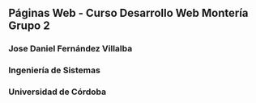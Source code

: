 ## Páginas Web - Curso Desarrollo Web Montería Grupo 2
### Jose Daniel Fernández Villalba
### Ingeniería de Sistemas
### Universidad de Córdoba
